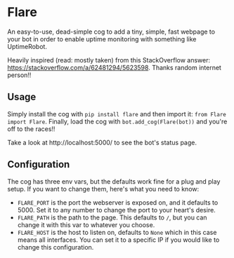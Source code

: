 # Flare
An easy-to-use, dead-simple cog to add a tiny, simple, fast webpage to your bot in order to enable uptime monitoring with something like UptimeRobot.

Heavily inspired (read: mostly taken) from this StackOverflow answer: https://stackoverflow.com/a/62481294/5623598. Thanks random internet person!!

## Usage

Simply install the cog with `pip install flare` and then import it: `from Flare import Flare`. Finally, load the cog with `bot.add_cog(Flare(bot))` and you're off to the races!!

Take a look at http://localhost:5000/ to see the bot's status page. 

## Configuration

The cog has three env vars, but the defaults work fine for a plug and play setup. If you want to change them, here's what you need to know:
  * `FLARE_PORT` is the port the webserver is exposed on, and it defaults to 5000. Set it to any number to change the port to your heart's desire.
  * `FLARE_PATH` is the path to the page. This defaults to `/`, but you can change it with this var to whatever you choose.
  * `FLARE_HOST` is the host to listen on, defaults to `None` which in this case means all interfaces. You can set it to a specific IP if you would like to change this configuration.